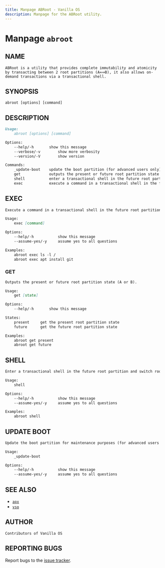 ```yaml
---
title: Manpage ABRoot - Vanilla OS
description: Manpage for the ABRoot utility.
---
```


# Manpage `abroot`

## NAME

```text
ABRoot is a utility that provides complete immutability and atomicity by transacting between 2 root partitions (A⟺B), it also allows on-demand transactions via a transactional shell.
```

## SYNOPSIS

```text
abroot [options] [command]
```

## DESCRIPTION

```markdown
Usage:
    abroot [options] [command]

Options:
    --help/-h       show this message
    --verbose/-v        show more verbosity
    --version/-V        show version

Commands:
    _update-boot    update the boot partition (for advanced users only)
    get             outputs the present or future root partition state
    shell           enter a transactional shell in the future root partition and switch root on the next boot
    exec            execute a command in a transactional shell in the future root partition and switch to it on the next boot
```

## EXEC

```markdown
Execute a command in a transactional shell in the future root partition and switch to it on the next boot.

Usage:
    exec [command]

Options:
    --help/-h           show this message
    --assume-yes/-y     assume yes to all questions

Examples:
    abroot exec ls -l /
    abroot exec apt install git 
```

### GET

```markdown
Outputs the present or future root partition state (A or B).

Usage:
    get [state]

Options:
    --help/-h       show this message

States:
    present     get the present root partition state
    future      get the future root partition state

Examples:
    abroot get present
    abroot get future
```

## SHELL

```markdown
Enter a transactional shell in the future root partition and switch root on the next boot.

Usage:
    shell

Options:
    --help/-h           show this message
    --assume-yes/-y     assume yes to all questions

Examples:
    abroot shell
```

## UPDATE BOOT

```markdown
Update the boot partition for maintenance purposes (for advanced users only).

Usage:
    _update-boot

Options:
    --help/-h           show this message
    --assume-yes/-y     assume yes to all questions
```

## SEE ALSO

- [`apx`](/docs/apx)
- [`vso`](/docs/vso)

## AUTHOR

```text
Contributors of Vanilla OS
```

## REPORTING BUGS

Report bugs to the [issue tracker](https://github.com/Vanilla-OS/ABRoot/issues).
